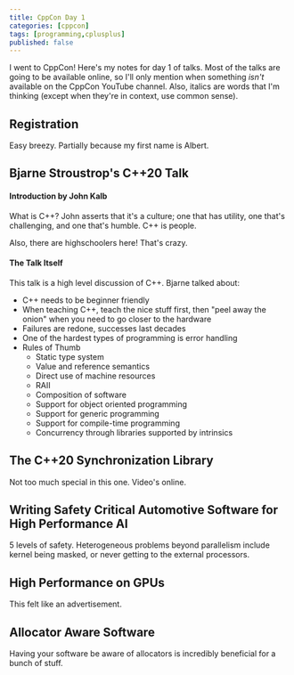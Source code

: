 ```yaml
---
title: CppCon Day 1
categories: [cppcon]
tags: [programming,cplusplus]
published: false
---
```

I went to CppCon! Here's my notes for day 1 of talks. Most of the talks are going
to be available online, so I'll only mention when something *isn't* available on
the CppCon YouTube channel. Also, italics are words that I'm thinking (except
when they're in context, use common sense).

<!-- {% raw %} -->
<!-- {% include refc-small.html text="ref commit" commit="3cad965..." %} -->
<!-- {% include ref-commit.html text="ref commit" commit="3cad965..." %} -->
<!-- {% endraw %} -->

## Registration
Easy breezy. Partially because my first name is Albert.

## Bjarne Stroustrop's C++20 Talk

#### Introduction by John Kalb
What is C++? John asserts that it's a culture; one that has utility, one that's
challenging, and one that's humble. C++ is people.

Also, there are highschoolers here! That's crazy.

#### The Talk Itself
This talk is a high level discussion of C++. Bjarne talked about:

-  C++ needs to be beginner friendly
-  When teaching C++, teach the nice stuff first, then "peel away the onion" when
   you need to go closer to the hardware
-  Failures are redone, successes last decades
-  One of the hardest types of programming is error handling
-  Rules of Thumb
   -  Static type system
   -  Value and reference semantics
   -  Direct use of machine resources
   -  RAII
   -  Composition of software
   -  Support for object oriented programming
   -  Support for generic programming
   -  Support for compile-time programming
   -  Concurrency through libraries supported by intrinsics

## The C++20 Synchronization Library
Not too much special in this one. Video's online.

## Writing Safety Critical Automotive Software for High Performance AI
5 levels of safety.
Heterogeneous problems beyond parallelism include kernel being masked, or never getting
to the external processors.

## High Performance on GPUs
This felt like an advertisement.

## Allocator Aware Software
Having your software be aware of allocators is incredibly beneficial for a bunch
of stuff.


